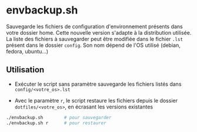 # envbackup.sh

Sauvegarde les fichiers de configuration d'environnement présents dans votre
dossier home. Cette nouvelle version s'adapte à la distribution utilisée.
La liste des fichiers à sauvegarder peut être modifiée dans le fichier `.lst`
présent dans le dossier `config`.
Son nom dépend de l'OS utilisé (debian, fedora, ubuntu...)

## Utilisation

- Exécuter le script sans paramètre sauvegarde les fichiers listés dans `config/<votre_os>.lst`

- Avec le paramètre `r`, le script restaure les fichiers depuis le dossier
`dotfiles/<votre_os>`, en écrasant les versions existantes

```bash
./envbackup.sh        # pour sauvegarder
./envbackup.sh r      # pour restaurer
```
